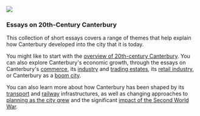 <a href="https://dev.visual-essays.app"><img src="https://dev-visual-essays.netlify.app/images/ve-button.png"></a>
<param ve-config title="20th-Century Canterbury: Home" author="Richard Maltby" layout="vtl" banner="https://stor.artstor.org/stor/c35dcc83-8c83-4e82-8a7e-0d012287b919">

<param ve-entity eid="Q29303" aliases="Canterbury">

### Essays on 20th-Century Canterbury

This collection of short essays covers a range of themes that help explain how Canterbury developed into the city that it is today.
<param ve-map center="Q29303" zoom="15">

You might like to start with the [overview of 20th-century Canterbury](/canterbury/20c-Canterbury-overview). You can also explore Canterbury's economic growth, through the essays on Canterbury's [commerce](/Canterbury/20c-Canterbury-commerce), its [industry](/Canterbury/20c-Canterbury-industrial) and [trading estates](/canterbury/20c-Canterbury-trading-estates), its [retail industry](/canterbury/20c-Canterbury-retail-store), or Canterbury as a [boom city](/canterbury/20c-Canterbury-boom-city).
<param ve-image url="images/St Georges Clock Tower 2 MJC.jpg" label="St George's Clock Tower" attribution="Martin Crowther">

You can also learn more about how Canterbury has been shaped by its [transport](/canterbury/20c-Canterbury-transport) and [railway](/canterbury/20c-Canterbury-railway) infrastructures, as well as changing approaches to [planning as the city grew](/canterbury/20c-Canterbury-planning) and the significant [impact of the Second World War](/canterbury/20c-Canterbury-ww2).
<param ve-image url="https://upload.wikimedia.org/wikipedia/commons/3/3a/Bundesarchiv_Bild_101I-662-6659-37%2C_Flugzeug_Messerschmitt_Me_109.jpg" label="Messerschmitt" attribution="Bundesarchiv, Bild 101I-662-6659-37 / Hebenstreit / CC-BY-SA 3.0">
